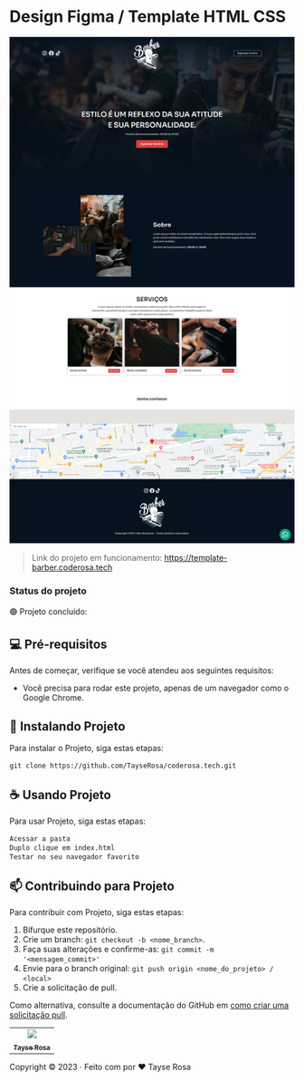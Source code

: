 # Design Figma / Template HTML CSS

<img src="/assets/barber.png">

> Link do projeto em funcionamento: https://template-barber.coderosa.tech	

### Status do projeto

🟢 Projeto concluído:

## 💻 Pré-requisitos

Antes de começar, verifique se você atendeu aos seguintes requisitos:

- Você precisa para rodar este projeto, apenas de um navegador como o Google Chrome.


## 🚀 Instalando Projeto

Para instalar o Projeto, siga estas etapas:

```
git clone https://github.com/TayseRosa/coderosa.tech.git
```

## ☕ Usando Projeto

Para usar Projeto, siga estas etapas:

```
Acessar a pasta 
Duplo clique em index.html
Testar no seu navegador favorito
```

## 📫 Contribuindo para Projeto

Para contribuir com Projeto, siga estas etapas:

1. Bifurque este repositório.
2. Crie um branch: `git checkout -b <nome_branch>`.
3. Faça suas alterações e confirme-as: `git commit -m '<mensagem_commit>'`
4. Envie para o branch original: `git push origin <nome_do_projeto> / <local>`
5. Crie a solicitação de pull.

Como alternativa, consulte a documentação do GitHub em [como criar uma solicitação pull](https://help.github.com/en/github/collaborating-with-issues-and-pull-requests/creating-a-pull-request).


<table>
  <tr>
    <td align="center">
      <a href="https://github.com/TayseRosa" title="Tayse Code Rosa">
        <img src="https://avatars.githubusercontent.com/u/31596454?v=4" width=115><br>
        <sub>
          <b>Tayse Rosa</b>
        </sub>
      </a>
    </td>
  </tr>
</table>

Copyright :copyright: 2023 · Feito com por ❤️ Tayse Rosa

